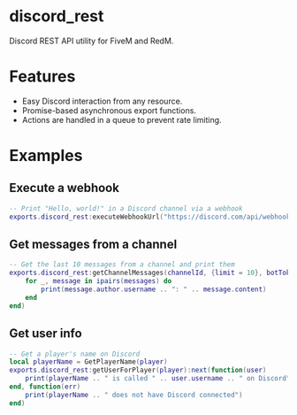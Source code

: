 # discord_rest

Discord REST API utility for FiveM and RedM.

# Features

- Easy Discord interaction from any resource.
- Promise-based asynchronous export functions.
- Actions are handled in a queue to prevent rate limiting.

# Examples

## Execute a webhook

```lua
-- Print "Hello, world!" in a Discord channel via a webhook
exports.discord_rest:executeWebhookUrl("https://discord.com/api/webhook/.../...", {content = "Hello, world!"})
```

## Get messages from a channel

```lua
-- Get the last 10 messages from a channel and print them
exports.discord_rest:getChannelMessages(channelId, {limit = 10}, botToken):next(function(messages)
	for _, message in ipairs(messages) do
		print(message.author.username .. ": " .. message.content)
	end
end)
```

## Get user info

```lua
-- Get a player's name on Discord
local playerName = GetPlayerName(player)
exports.discord_rest:getUserForPlayer(player):next(function(user)
	print(playerName .. " is called " .. user.username .. " on Discord")
end, function(err)
	print(playerName .. " does not have Discord connected")
end)
```
